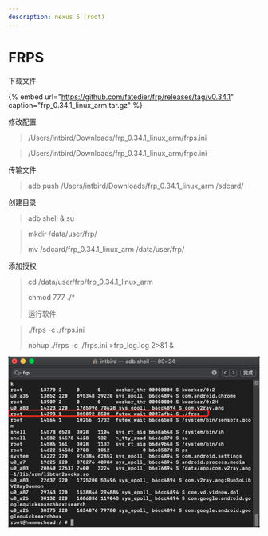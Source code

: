 ```yaml
---
description: nexus 5 (root)
---
```


# FRPS

下载文件

{% embed url="https://github.com/fatedier/frp/releases/tag/v0.34.1" caption="frp\_0.34.1\_linux\_arm.tar.gz" %}

修改配置

> /Users/intbird/Downloads/frp\_0.34.1\_linux\_arm/frps.ini

> /Users/intbird/Downloads/frp\_0.34.1\_linux\_arm/frpc.ini

传输文件

> adb push /Users/intbird/Downloads/frp\_0.34.1\_linux\_arm /sdcard/

创建目录

> adb shell & su

> mkdir /data/user/frp/
>
> mv /sdcard/frp\_0.34.1\_linux\_arm   /data/user/frp/

添加授权

> cd /data/user/frp/frp\_0.34.1\_linux\_arm
>
> chmod 777 ./\*
>
> 运行软件

> ./frps -c ./frps.ini 
>
>  nohup ./frps -c ./frps.ini &gt;frp\_log.log 2&gt;&1 &

![](../.gitbook/assets/image%20%281%29.png)

